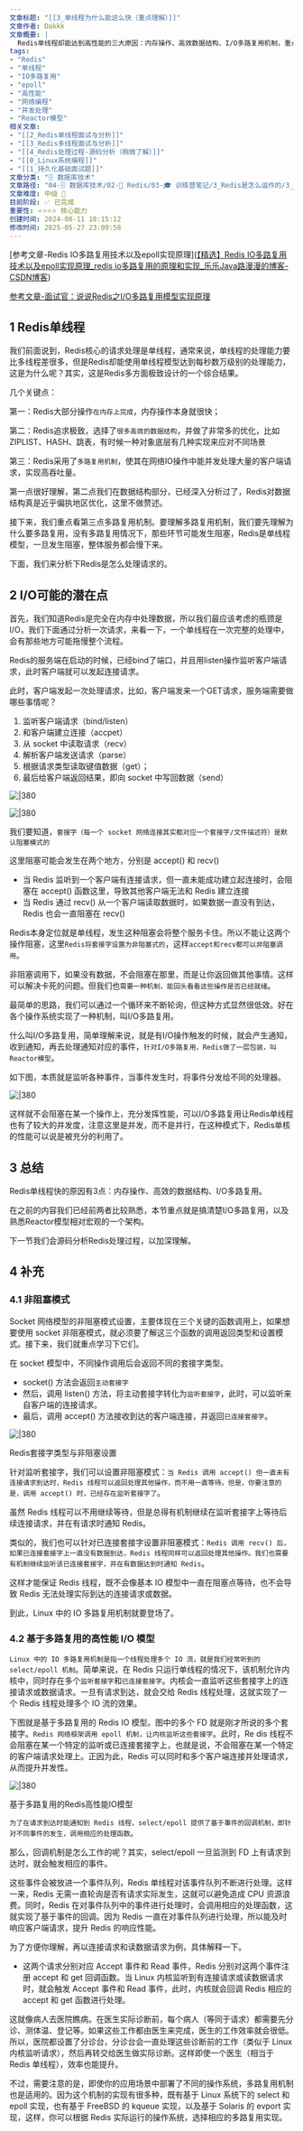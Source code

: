 ```yaml
---
文章标题: "[[3_单线程为什么能这么快（重点理解）]]" 
文章作者: Dakkk
文章概要: |
  Redis单线程却能达到高性能的三大原因：内存操作、高效数据结构、I/O多路复用机制，重点分析了多路复用如何避免阻塞提升并发处理能力
tags:
- "Redis"
- "单线程"
- "IO多路复用"
- "epoll"
- "高性能"
- "网络编程"
- "并发处理"
- "Reactor模型"
相关文章:
- "[[2_Redis单线程面试与分析]]"
- "[[3_Redis多线程面试与分析]]"
- "[[4_Redis处理过程-源码分析（稍微了解）]]"
- "[[0_Linux系统编程]]"
- "[[1_持久化基础面试题]]"
文章分类: "🗄️ 数据库技术"
文章路径: "04-🗄️ 数据库技术/02-🔴 Redis/03-🎓 训练营笔记/3_Redis是怎么运作的/3_单线程为什么能这么快（重点理解）.md"
文章难度: 中级 🌳
目前阶段: ✅ 已完成
重要性: ⭐⭐⭐⭐ 核心能力
创建时间: 2024-08-11 18:15:12
修改时间: 2025-05-27 23:09:58
---
```


[参考文章-Redis IO多路复用技术以及epoll实现原理]([【精选】Redis IO多路复用技术以及epoll实现原理_redis io多路复用的原理和实现_乐乐Java路漫漫的博客-CSDN博客](https://blog.csdn.net/b1303110335/article/details/112309842?app_version=6.1.1&code=app_1562916241&csdn_share_tail=%7B%22type%22%3A%22blog%22%2C%22rType%22%3A%22article%22%2C%22rId%22%3A%22112309842%22%2C%22source%22%3A%22unlogin%22%7D&uLinkId=usr1mkqgl919blen&utm_source=app))

[参考文章-面试官：说说Redis之I/O多路复用模型实现原理]([面试官：说说Redis之I/O多路复用模型实现原理_业余草的博客-CSDN博客](https://blog.csdn.net/xmtblog/article/details/118533110?app_version=6.1.1&code=app_1562916241&csdn_share_tail=%7B%22type%22%3A%22blog%22%2C%22rType%22%3A%22article%22%2C%22rId%22%3A%22118533110%22%2C%22source%22%3A%22unlogin%22%7D&uLinkId=usr1mkqgl919blen&utm_source=app))
## 1 Redis单线程

我们前面说到，Redis核心的请求处理是单线程，通常来说，单线程的处理能力要比多线程差很多，但是Redis却能使用单线程模型达到每秒数万级别的处理能力，这是为什么呢？其实，这是Redis多方面极致设计的一个综合结果。

几个关键点：

第一：Redis大部分操作`在内存上完成`，内存操作本身就很快；

第二：Redis追求极致，选择了`很多高效的数据结构`，并做了非常多的优化，比如ZIPLIST、HASH、跳表，有时候一种对象底层有几种实现来应对不同场景

第三：Redis采用了`多路复用机制`，使其在网络IO操作中能并发处理大量的客户端请求，实现高吞吐量。

第一点很好理解，第二点我们在数据结构部分，已经深入分析过了，Redis对数据结构真是近乎偏执地区优化，这里不做赘述。

接下来，我们重点看第三点多路复用机制。要理解多路复用机制，我们要先理解为什么要多路复用，没有多路复用情况下，那些环节可能发生阻塞，Redis是单线程模型，一旦发生阻塞，整体服务都会慢下来。

下面，我们来分析下Redis是怎么处理请求的。
## 2 I/O可能的潜在点

首先，我们知道Redis是完全在内存中处理数据，所以我们最应该考虑的瓶颈是I/O，我们下面通过分析一次请求，来看一下，一个单线程在一次完整的处理中，会有那些地方可能拖慢整个流程。

Redis的服务端在启动的时候，已经bind了端口，并且用listen操作监听客户端请求，此时客户端就可以发起连接请求。

此时，客户端发起一次处理请求，比如，客户端发来一个GET请求，服务端需要做哪些事情呢？

1. 监听客户端请求（bind/listen）
2. 和客户端建立连接（accpet）
3. 从 socket 中读取请求（recv）
4. 解析客户端发送请求（parse）
5. 根据请求类型读取键值数据（get）；
6. 最后给客户端返回结果，即向 socket 中写回数据（send）

![|380](https://my-obsidian-image.oss-cn-guangzhou.aliyuncs.com/2024/04/9761f97bf3b8b75eb4e744d4f30c769b.png)

![|380](https://my-obsidian-image.oss-cn-guangzhou.aliyuncs.com/2024/04/940658f5a5781e02d6f0222c53e52bd0.png)

我们要知道，`套接字（每一个 socket 网络连接其实都对应一个套接字/文件描述符）是默认阻塞模式的`

这里阻塞可能会发生在两个地方，分别是 accept() 和 recv()
- 当 Redis 监听到一个客户端有连接请求，但一直未能成功建立起连接时，会阻塞在 accept() 函数这里，导致其他客户端无法和 Redis 建立连接
- 当 Redis 通过 recv() 从一个客户端读取数据时，如果数据一直没有到达，Redis 也会一直阻塞在 recv()

Redis本身定位就是单线程，发生这种阻塞会将整个服务卡住。所以不能让这两个操作阻塞，这里`Redis将套接字设置为非阻塞式的`，这样`accept和recv都可以非阻塞调用`。

非阻塞调用下，如果没有数据，不会阻塞在那里，而是让你返回做其他事情。这样可以解决卡死的问题。但我们也`需要一种机制，能回头看看这些操作是否已经就绪`。

最简单的思路，我们可以通过一个循环来不断轮询，但这种方式显然很低效。好在各个操作系统实现了一种机制，叫I/O多路复用。

什么叫I/O多路复用，简单理解来说，就是有I/O操作触发的时候，就会产生通知，收到通知，再去处理通知对应的事件，`针对I/O多路复用，Redis做了一层包装，叫Reactor模型`。

如下图，本质就是监听各种事件，当事件发生时，将事件分发给不同的处理器。

![|380](https://my-obsidian-image.oss-cn-guangzhou.aliyuncs.com/2024/04/cdad842965bb593b579f9ac1f5bb2293.png)

这样就不会阻塞在某一个操作上，充分发挥性能，可以I/O多路复用让Redis单线程也有了较大的并发度，注意这里是并发，而不是并行，在这种模式下，Redis单核的性能可以说是被充分的利用了。

## 3 总结

Redis单线程快的原因有3点：内存操作、高效的数据结构、I/O多路复用。

在之前的内容我们已经前两者比较熟悉，本节重点就是搞清楚I/O多路复用，以及熟悉Reactor模型相对宏观的一个架构。

下一节我们会源码分析Redis处理过程，以加深理解。

## 4 补充

### 4.1 非阻塞模式

Socket 网络模型的非阻塞模式设置，主要体现在三个关键的函数调用上，如果想要使用 socket 非阻塞模式，就必须要了解这三个函数的调用返回类型和设置模式。接下来，我们就重点学习下它们。

在 socket 模型中，不同操作调用后会返回不同的套接字类型。
- socket() 方法会返回`主动套接字`
- 然后，调用 listen() 方法，将主动套接字转化为`监听套接字`，此时，可以监听来自客户端的连接请求。
- 最后，调用 accept() 方法接收到达的客户端连接，并返回`已连接套接字`。

![|380](https://my-obsidian-image.oss-cn-guangzhou.aliyuncs.com/2024/04/698eb9f616ed36e11a74bfe5e61f925e.png)

Redis套接字类型与非阻塞设置

针对监听套接字，我们可以设置非阻塞模式：`当 Redis 调用 accept() 但一直未有连接请求到达时，Redis 线程可以返回处理其他操作，而不用一直等待。但是，你要注意的是，调用 accept() 时，已经存在监听套接字了`。

虽然 Redis 线程可以不用继续等待，但是总得有机制继续在监听套接字上等待后续连接请求，并在有请求时通知 Redis。

类似的，我们也可以针对已连接套接字设置非阻塞模式：`Redis 调用 recv() 后，如果已连接套接字上一直没有数据到达，Redis 线程同样可以返回处理其他操作。我们也需要有机制继续监听该已连接套接字，并在有数据达到时通知 Redis`。

这样才能保证 Redis 线程，既不会像基本 IO 模型中一直在阻塞点等待，也不会导致 Redis 无法处理实际到达的连接请求或数据。

到此，Linux 中的 IO 多路复用机制就要登场了。

### 4.2 基于多路复用的高性能 I/O 模型

`Linux 中的 IO 多路复用机制是指一个线程处理多个 IO 流，就是我们经常听到的 select/epoll 机制`。简单来说，在 Redis 只运行单线程的情况下，该机制允许内核中，同时存在多个`监听套接字`和`已连接套接字`。内核会一直监听这些套接字上的连接请求或数据请求。一旦有请求到达，就会交给 Redis 线程处理，这就实现了一个 Redis 线程处理多个 IO 流的效果。

下图就是基于多路复用的 Redis IO 模型。图中的多个 FD 就是刚才所说的多个套接字。`Redis 网络框架调用 epoll 机制，让内核监听这些套接字`。此时，Re dis 线程不会阻塞在某一个特定的监听或已连接套接字上，也就是说，不会阻塞在某一个特定的客户端请求处理上。正因为此，Redis 可以同时和多个客户端连接并处理请求，从而提升并发性。

![|380](https://my-obsidian-image.oss-cn-guangzhou.aliyuncs.com/2024/04/262df36d6e0bac273d69ff0a6b4afe6c.png)

基于多路复用的Redis高性能IO模型

`为了在请求到达时能通知到 Redis 线程，select/epoll 提供了基于事件的回调机制，即针对不同事件的发生，调用相应的处理函数`。

那么，回调机制是怎么工作的呢？其实，select/epoll 一旦监测到 FD 上有请求到达时，就会触发相应的事件。

这些事件会被放进一个事件队列，Redis 单线程对该事件队列不断进行处理。这样一来，Redis 无需一直轮询是否有请求实际发生，这就可以避免造成 CPU 资源浪费。同时，Redis 在对事件队列中的事件进行处理时，会调用相应的处理函数，这就实现了基于事件的回调。因为 Redis 一直在对事件队列进行处理，所以能及时响应客户端请求，提升 Redis 的响应性能。

为了方便你理解，再以连接请求和读数据请求为例，具体解释一下。
- 这两个请求分别对应 Accept 事件和 Read 事件，Redis 分别对这两个事件注册 accept 和 get 回调函数。当 Linux 内核监听到有连接请求或读数据请求时，就会触发 Accept 事件和 Read 事件，此时，内核就会回调 Redis 相应的 accept 和 get 函数进行处理。

这就像病人去医院瞧病。在医生实际诊断前，每个病人（等同于请求）都需要先分诊、测体温、登记等。如果这些工作都由医生来完成，医生的工作效率就会很低。所以，医院都设置了分诊台，分诊台会一直处理这些诊断前的工作（类似于 Linux 内核监听请求），然后再转交给医生做实际诊断。这样即使一个医生（相当于 Redis 单线程），效率也能提升。

不过，需要注意的是，即使你的应用场景中部署了不同的操作系统，多路复用机制也是适用的。因为这个机制的实现有很多种，既有基于 Linux 系统下的 select 和 epoll 实现，也有基于 FreeBSD 的 kqueue 实现，以及基于 Solaris 的 evport 实现，这样，你可以根据 Redis 实际运行的操作系统，选择相应的多路复用实现。